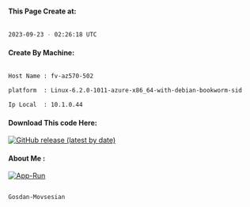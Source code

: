 
   
#### This Page Create at:

```bash

2023-09-23 - 02:26:18 UTC

```

#### Create By Machine:

```bash

Host Name : fv-az570-502

platform  : Linux-6.2.0-1011-azure-x86_64-with-debian-bookworm-sid

Ip Local  : 10.1.0.44

```
#### Download This code Here:

[![GitHub release (latest by date)](https://img.shields.io/github/v/release/Gosdan-Movsesian/Gosdan?style=for-the-badge&label=Download)](https://github.com/Gosdan-Movsesian/Gosdan/releases) 

</p> 

#### About Me :

[![App-Run](https://github.com/Gosdan-Movsesian/Gosdan/actions/workflows/App-Run.yml/badge.svg)](https://github.com/Gosdan-Movsesian/Gosdan/actions/workflows/App-Run.yml)

```bash

Gosdan-Movsesian

```

